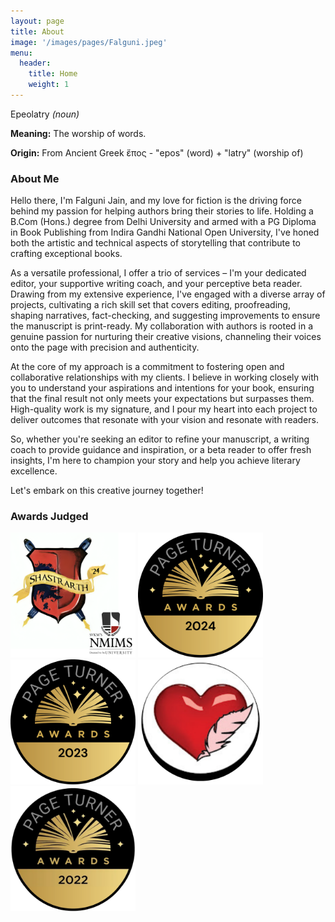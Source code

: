 ```yaml
---
layout: page
title: About
image: '/images/pages/Falguni.jpeg'
menu: 
  header:
    title: Home
    weight: 1
---
```


Epeolatry *(noun)* 

**Meaning:** The worship of words.

**Origin:** From Ancient Greek ἔπος - "epos" (word) + "latry" (worship of)

### About Me
Hello there, I'm Falguni Jain, and my love for fiction is the driving force behind my passion for helping authors bring their stories to life. Holding a B.Com (Hons.) degree from Delhi University and armed with a PG Diploma in Book Publishing from Indira Gandhi National Open University, I've honed both the artistic and technical aspects of storytelling that contribute to crafting exceptional books.

As a versatile professional, I offer a trio of services – I'm your dedicated editor, your supportive writing coach, and your perceptive beta reader. Drawing from my extensive experience, I've engaged with a diverse array of projects, cultivating a rich skill set that covers editing, proofreading, shaping narratives, fact-checking, and suggesting improvements to ensure the manuscript is print-ready. My collaboration with authors is rooted in a genuine passion for nurturing their creative visions, channeling their voices onto the page with precision and authenticity.

At the core of my approach is a commitment to fostering open and collaborative relationships with my clients. I believe in working closely with you to understand your aspirations and intentions for your book, ensuring that the final result not only meets your expectations but surpasses them. High-quality work is my signature, and I pour my heart into each project to deliver outcomes that resonate with your vision and resonate with readers.

So, whether you're seeking an editor to refine your manuscript, a writing coach to provide guidance and inspiration, or a beta reader to offer fresh insights, I'm here to champion your story and help you achieve literary excellence. 

Let's embark on this creative journey together!

### Awards Judged
<img src="/images/posts/Shastrarth-2024.png" alt="Shastrarth 2024 – NMIMS Debating Fest" style="width:200px;height:200px;"> <img src="/images/posts/PTA-2024.png" alt="Page Turner Awards 2024" style="width:200px;height:200px;"> <img src="/images/posts/PTA-2023.png" alt="Page Turner Awards 2023" style="width:200px;height:200px;"> <img src="/images/posts/Lets-write-publication.png" alt="Let's Write Publication Writing Contest 2023" style="width:200px;height:200px;"> <img src="/images/posts/PTA-2022.png" alt="Page Turner Awards 2022" style="width:200px;height:200px;">
